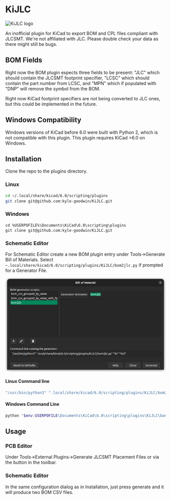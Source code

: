 # KiJLC

![KiJLC logo](img/KiJLC_128x128.png)

An inofficial plugin for KiCad to export BOM and CPL files compliant with JLCSMT. We're not affiliated with JLC. Please double check your data as there might still be bugs.

## BOM Fields

Right now the BOM plugin expects three fields to be present: "JLC" which should contain the JLCSMT footprint specifier, "LCSC" which should contain the part number from LCSC, and "MPN" which if populated with "DNP" will remove the symbol from the BOM. 

Right now KiCad footprint specifiers are not being converted to JLC ones, but this could be implemented in the future.

## Windows Compatibility

Windows versions of KiCad before 6.0 were built with Python 2, which is not compatible with this plugin. This plugin requires KiCad >6.0 on Windows.

## Installation

Clone the repo to the plugins directory.

### Linux

```sh
cd ~/.local/share/kicad/6.0/scripting/plugins
git clone git@github.com:kyle-goodwin/KiJLC.git
```

### Windows

```
cd %USERPOFILE%\Documents\KiCad\6.0\scripting\plugins
git clone git@github.com:kyle-goodwin/KiJLC.git
```

### Schematic Editor

For Schematic Editor create a new BOM plugin entry under Tools->Generate Bill of Materials. Select `~.local/share/kicad/6.0/scripting/plugins/KiJLC/bom2jlc.py` if prompted for a Generator File.

![BOM Dialog](img/BOM_dialog.png)

#### Linux Command line

```sh
"/usr/bin/python3" ".local/share/kicad/6.0/scripting/plugins/KiJLC/bom2jlc.py" "%I" "%O"
```

#### Windows Command Line

```powershell
python "$env:USERPOFILE\Documents\KiCad\6.0\scripting\plugins\KiJLC\bom2jlc.py" "%I" "%O"
```

## Usage

### PCB Editor

Under Tools->External Plugins->Generate JLCSMT Placement Files
or via the button in the toolbar.

### Schematic Editor

In the same configuration dialog as in Installation, just press generate and it will produce two BOM CSV files.
